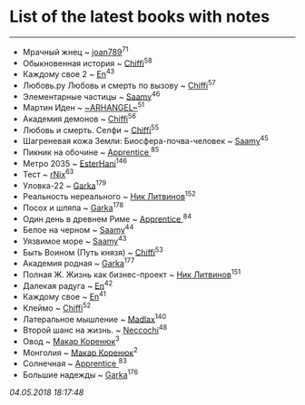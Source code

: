 # List of the latest books with notes
---

* Мрачный жнец ~ [joan789](users/240/2401650-vkontakte)<sup>71</sup>
* Обыкновенная история ~ [Chiffi](users/105/105831994080785626680-google)<sup>58</sup>
* Каждому свое 2 ~ [En](users/333/333646551-vkontakte)<sup>43</sup>
* Любовь.ру Любовь и смерть по вызову ~ [Chiffi](users/105/105831994080785626680-google)<sup>57</sup>
* Элементарные частицы ~ [Saamy](users/115/115226508-vkontakte)<sup>46</sup>
* Мартин Иден ~ [~ARHANGEL~](users/642/64251996-vkontakte)<sup>51</sup>
* Академия демонов ~ [Chiffi](users/105/105831994080785626680-google)<sup>56</sup>
* Любовь и смерть. Селфи ~ [Chiffi](users/105/105831994080785626680-google)<sup>55</sup>
* Шагреневая кожа Земли: Биосфера-почва-человек ~ [Saamy](users/115/115226508-vkontakte)<sup>45</sup>
* Пикник на обочине ~ [Apprentice ](users/528/52821952-vkontakte)<sup>85</sup>
* Метро 2035 ~ [EsterHani](users/305/30558181-vkontakte)<sup>146</sup>
* Тест ~ [rNix](users/115/115622071-twitter)<sup>63</sup>
* Уловка-22 ~ [Garka](users/115/115753719718250012620-google)<sup>179</sup>
* Реальность нереального ~ [Ник Литвинов](users/241/241974816-vkontakte)<sup>152</sup>
* Посох и шляпа ~ [Garka](users/115/115753719718250012620-google)<sup>178</sup>
* Один день в древнем Риме ~ [Apprentice ](users/528/52821952-vkontakte)<sup>84</sup>
* Белое на черном ~ [Saamy](users/115/115226508-vkontakte)<sup>44</sup>
* Уязвимое море ~ [Saamy](users/115/115226508-vkontakte)<sup>43</sup>
* Быть Воином (Путь князя) ~ [Chiffi](users/105/105831994080785626680-google)<sup>53</sup>
* Академия родная ~ [Garka](users/115/115753719718250012620-google)<sup>177</sup>
* Полная Ж. Жизнь как бизнес-проект ~ [Ник Литвинов](users/241/241974816-vkontakte)<sup>151</sup>
* Далекая радуга ~ [En](users/333/333646551-vkontakte)<sup>42</sup>
* Каждому свое ~ [En](users/333/333646551-vkontakte)<sup>41</sup>
* Клеймо ~ [Chiffi](users/105/105831994080785626680-google)<sup>52</sup>
* Латеральное мышление ~ [Madlax](users/158/158304782-vkontakte)<sup>140</sup>
* Второй шанс на жизнь. ~ [Neccochi](users/126/12601720503917094896-mailru)<sup>48</sup>
* Овод ~ [Макар Коренюк](users/126/126368737-vkontakte)<sup>3</sup>
* Монголия ~ [Макар Коренюк](users/126/126368737-vkontakte)<sup>2</sup>
* Солнечная ~ [Apprentice ](users/528/52821952-vkontakte)<sup>83</sup>
* Большие надежды ~ [Garka](users/115/115753719718250012620-google)<sup>176</sup>


_04.05.2018 18:17:48_
